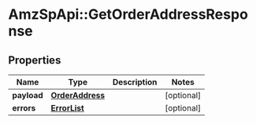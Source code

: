 # AmzSpApi::GetOrderAddressResponse

## Properties
Name | Type | Description | Notes
------------ | ------------- | ------------- | -------------
**payload** | [**OrderAddress**](OrderAddress.md) |  | [optional] 
**errors** | [**ErrorList**](ErrorList.md) |  | [optional] 

